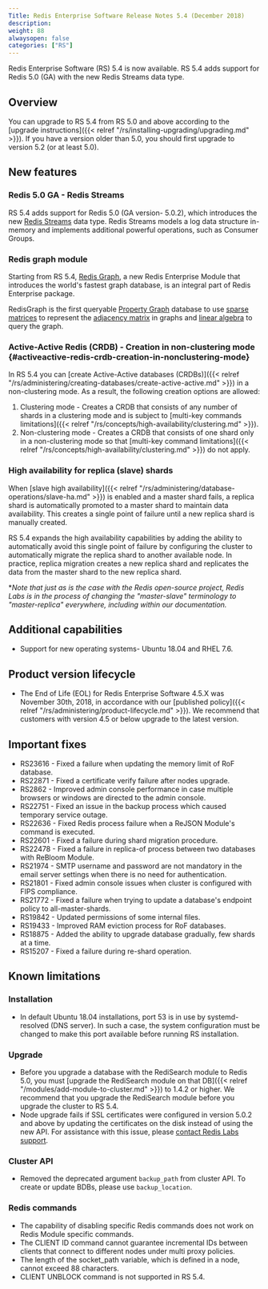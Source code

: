 ```yaml
---
Title: Redis Enterprise Software Release Notes 5.4 (December 2018)
description:
weight: 88
alwaysopen: false
categories: ["RS"]
---
```

Redis Enterprise Software (RS) 5.4 is now available. RS 5.4 adds support for Redis 5.0 (GA) with the new Redis Streams data type.

## Overview

You can upgrade to RS 5.4 from RS 5.0 and above according to the [upgrade instructions]({{< relref "/rs/installing-upgrading/upgrading.md" >}}). If you have a version older than 5.0, you should first upgrade to version 5.2 (or at least 5.0).

## New features

### Redis 5.0 GA - Redis Streams

RS 5.4 adds support for Redis 5.0 (GA version- 5.0.2), which introduces the new [Redis Streams](https://redis.io/topics/streams-intro) data type. Redis Streams models a log data structure in-memory and implements additional powerful operations, such as Consumer Groups.

### Redis graph module

Starting from RS 5.4, [Redis Graph](https://oss.redislabs.com/redisgraph/), a new Redis Enterprise Module that introduces the world's fastest graph database, is an integral part of Redis Enterprise package.

RedisGraph is the first queryable [Property Graph](https://github.com/opencypher/openCypher/blob/master/docs/property-graph-model.adoc) database to use [sparse matrices](https://en.wikipedia.org/wiki/Sparse_matrix) to represent the [adjacency matrix](https://en.wikipedia.org/wiki/Adjacency_matrix) in graphs and [linear algebra](http://faculty.cse.tamu.edu/davis/GraphBLAS.html) to query the graph.

### Active-Active Redis (CRDB) - Creation in non-clustering mode {#activeactive-redis-crdb-creation-in-nonclustering-mode}

In RS 5.4 you can [create Active-Active databases (CRDBs)]({{< relref "/rs/administering/creating-databases/create-active-active.md" >}}) in a non-clustering mode. As a result, the following creation options are allowed:

1. Clustering mode - Creates a CRDB that consists of any number of shards in a clustering mode and is subject to [multi-key commands limitations]({{< relref "/rs/concepts/high-availability/clustering.md" >}}).
1. Non-clustering mode - Creates a CRDB that consists of one shard only in a non-clustering mode so that [multi-key command limitations]({{< relref "/rs/concepts/high-availability/clustering.md" >}}) do not apply.

### High availability for replica (slave) shards

When [slave high availability]({{< relref "/rs/administering/database-operations/slave-ha.md" >}}) is enabled and a master shard fails, a replica shard is automatically promoted to a master shard to maintain data availability. This creates a single point of failure until a new replica shard is manually created.

RS 5.4 expands the high availability capabilities by adding the ability to automatically avoid this single point of failure by configuring the cluster to automatically migrate the replica shard to another available node. In practice, replica migration creates a new replica shard and replicates the data from the master shard to the new replica shard.

*_Note that just as is the case with the Redis open-source project, Redis Labs is in the process of changing the "master-slave" terminology to "master-replica" everywhere, including within our documentation._

## Additional capabilities

- Support for new operating systems- Ubuntu 18.04 and RHEL 7.6.

## Product version lifecycle

- The End of Life (EOL) for Redis Enterprise Software 4.5.X was November 30th, 2018, in accordance with our [published policy]({{< relref "/rs/administering/product-lifecycle.md" >}}). We recommend that customers with version 4.5 or below upgrade to the latest version.

## Important fixes

- RS23616 - Fixed a failure when updating the memory limit of RoF database.
- RS22871 - Fixed a certificate verify failure after nodes upgrade.
- RS2862 - Improved admin console performance in case multiple browsers or windows are directed to the admin console.
- RS22751 - Fixed an issue in the backup process which caused temporary service outage.
- RS22636 - Fixed Redis process failure when a ReJSON Module's command is executed.
- RS22601 - Fixed a failure during shard migration procedure.
- RS22478 - Fixed a failure in replica-of process between two databases with ReBloom Module.
- RS21974 - SMTP username and password are not mandatory in the email server settings when there is no need for authentication.
- RS21801 - Fixed admin console issues when cluster is configured with FIPS compliance.
- RS21772 - Fixed a failure when trying to update a database's endpoint policy to all-master-shards.
- RS19842 - Updated permissions of some internal files.
- RS19433 - Improved RAM eviction process for RoF databases.
- RS18875 - Added the ability to upgrade database gradually, few shards at a time.
- RS15207 - Fixed a failure during re-shard operation.

## Known limitations

### Installation

- In default Ubuntu 18.04 installations, port 53 is in use by systemd-resolved (DNS server). In such a case, the system configuration must be changed to make this port available before running RS installation.

### Upgrade

- Before you upgrade a database with the RediSearch module to Redis 5.0, you must [upgrade the RediSearch module on that DB]({{< relref "/modules/add-module-to-cluster.md" >}}) to 1.4.2 or higher. We recommend that you upgrade the RediSearch module before you upgrade the cluster to RS 5.4.
- Node upgrade fails if SSL certificates were configured in version 5.0.2 and above by updating the certificates on the disk instead of using the new API. For assistance with this issue, please [contact Redis Labs support](https://redislabs.com/company/support/).

### Cluster API

- Removed the deprecated argument `backup_path` from cluster API. To create or update BDBs, please use `backup_location`.

### Redis commands

- The capability of disabling specific Redis commands does not work on Redis Module specific commands.
- The CLIENT ID command cannot guarantee incremental IDs between clients that connect to different nodes under multi proxy policies.
- The length of the socket_path variable, which is defined in a node, cannot exceed 88 characters.
- CLIENT UNBLOCK command is not supported in RS 5.4.
